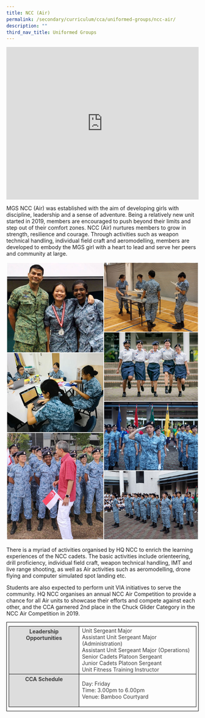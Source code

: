 ```yaml
---
title: NCC (Air)
permalink: /secondary/curriculum/cca/uniformed-groups/ncc-air/
description: ""
third_nav_title: Uniformed Groups
---
```

<div style="width:100%; height:400px">
  <iframe class="ive_eobj_center" allowfullscreen="" frameborder="0" title="MGS Heritage Video" src="https://www.youtube.com/embed/ENvDOiIMgeo" height="100%" width="100%">
  </iframe>
</div>


MGS NCC (Air) was established with the aim of developing girls with discipline, leadership and a sense of adventure. Being a relatively new unit started in 2019, members are encouraged to push beyond their limits and step out of their comfort zones. NCC (Air) nurtures members to grow in strength, resilience and courage. Through activities such as weapon technical handling, individual field craft and aeromodelling, members are developed to embody the MGS girl with a heart to lead and serve her peers and community at large.

![](/images/Sec_cca/ncc%20air.jpg)

There is a myriad of activities organised by HQ NCC to enrich the learning experiences of the NCC cadets. The basic activities include orienteering, drill proficiency, individual field craft, weapon technical handling, IMT and live range shooting, as well as Air activities such as aeromodelling, drone flying and computer simulated spot landing etc.

  

Students are also expected to perform unit VIA initiatives to serve the community. HQ NCC organises an annual NCC Air Competition to provide a chance for all Air units to showcase their efforts and compete against each other, and the CCA garnered 2nd place in the Chuck Glider Category in the NCC Air Competition in 2019.

<style type="text/css">
.tg {
    border-color: black;
    border-style: solid;
    border-width: 1px;
    color: #3D3D3D;
    padding: 10px 5px;
}
.tg td {
    overflow: hidden;
    word-break: normal;
}
.tg th {
    background-color: #DDD;
    border-color: black;
    border-style: solid;
    border-width: 1px;
    color: #3D3D3D;
    font-weight: bold;
}
.tg .tr-norm {
    border-color: black;
    border-style: solid;
    border-width: 1px;
    vertical-align: top;
}
.tg .tr-header {
    border-color: black;
    border-style: solid;
    border-width: 1px;
    color: #3D3D3D;
    font-weight: bold;
    vertical-align: top
}
</style>

<table class="tg">
  <thead>
    <tr>
      <th class="tr-header">Leadership Opportunities</th>
      <td class="tr-norm">Unit Sergeant Major<br>
        Assistant Unit Sergeant Major (Administration)<br>
        Assistant Unit Sergeant Major (Operations)<br>
        Senior Cadets Platoon Sergeant<br>
        Junior Cadets Platoon Sergeant<br>
    Unit Fitness Training Instructor</tr>
  </thead>
  <tbody>
    <tr>
      <th class="tr-header">CCA Schedule</th>
      <td class="tr-norm"><p>Day: Friday<br>
        Time: 3.00pm to 6.00pm<br>
    Venue: Bamboo Courtyard</p>      </tr>
  </tbody>
</table>